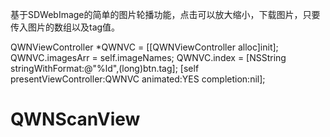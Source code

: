 基于SDWebImage的简单的图片轮播功能，点击可以放大缩小，下载图片，只要传入图片的数组以及tag值。

QWNViewController *QWNVC = [[QWNViewController alloc]init];
QWNVC.imagesArr = self.imageNames;
QWNVC.index = [NSString stringWithFormat:@"%ld",(long)btn.tag];
[self presentViewController:QWNVC animated:YES completion:nil];

# QWNScanView
